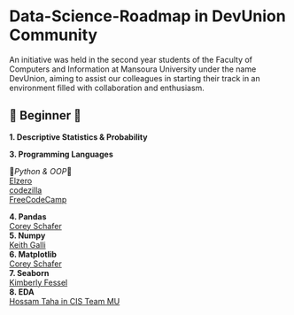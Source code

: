 # Data-Science-Roadmap in DevUnion Community
An initiative was held in the second year students of the Faculty of Computers and Information at Mansoura University under the name DevUnion, aiming to assist our colleagues in starting their track in an environment filled with collaboration and enthusiasm.

## 🔰 Beginner 🔰

**1. Descriptive Statistics & Probability** 

**3. Programming Languages**<br>

🔹*Python & OOP*:100: <br>
        [Elzero](https://www.youtube.com/watch?v=mvZHDpCHphk&list=PLDoPjvoNmBAyE_gei5d18qkfIe-Z8mocs)<br>
        [codezilla](https://youtube.com/playlist?list=PLuXY3ddo_8nzrO74UeZQVZOb5-wIS6krJ&si=ObeUFfrbfVKP1Mll)<br>
        [FreeCodeCamp](https://youtu.be/rfscVS0vtbw?si=wBsJuscvG_03cR0)<br>
        
**4. Pandas**<br>
       [Corey Schafer](https://youtube.com/playlist?list=PL-osiE80TeTsWmV9i9c58mdDCSskIFdDS&si=dTDyhIns08OHu5wy)<br>
**5. Numpy**<br>
        [Keith Galli](https://youtu.be/GB9ByFAIAH4?si=4vz1xCZzygJreIv6)<br>
**6. Matplotlib**<br>
        [Corey Schafer](https://youtube.com/playlist?list=PL-osiE80TeTvipOqomVEeZ1HRrcEvtZB_&si=N_XUJKrJKVimka7I)<br>
**7. Seaborn**<br>
        [Kimberly Fessel](https://youtube.com/playlist?list=PLtPIclEQf-3cG31dxSMZ8KTcDG7zYng1j&si=dz0FkBLQH2jrJC7R)<br>
**8. EDA**<br>
        [Hossam Taha in CIS Team MU](https://youtu.be/8D1L8hOmFkA?si=nCx38-dFV6fJ8zs6)
